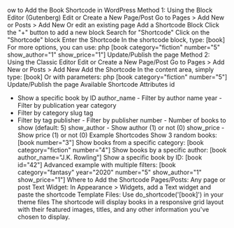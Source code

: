 ow to Add the Book Shortcode in WordPress
Method 1: Using the Block Editor (Gutenberg)
Edit or Create a New Page/Post
Go to Pages > Add New or Posts > Add New
Or edit an existing page
Add a Shortcode Block
Click the "+" button to add a new block
Search for "Shortcode"
Click on the "Shortcode" block
Enter the Shortcode
In the shortcode block, type:
[book]
For more options, you can use:
php
[book category="fiction" number="5" show_author="1" show_price="1"]
Update/Publish the page
Method 2: Using the Classic Editor
Edit or Create a New Page/Post
Go to Pages > Add New or Posts > Add New
Add the Shortcode
In the content area, simply type:
[book]
Or with parameters:
php
[book category="fiction" number="5"]
Update/Publish the page
Available Shortcode Attributes
id
 - Show a specific book by ID
author_name - Filter by author name
year - Filter by publication year
category
 - Filter by category slug
tag
 - Filter by tag
publisher - Filter by publisher
number - Number of books to show (default: 5)
show_author - Show author (1) or not (0)
show_price - Show price (1) or not (0)
Example Shortcodes
Show 3 random books:
[book number="3"]
Show books from a specific category:
[book category="fiction" number="4"]
Show books by a specific author:
[book author_name="J.K. Rowling"]
Show a specific book by ID:
[book id="42"]
Advanced example with multiple filters:
[book category="fantasy" year="2020" number="5" show_author="1" show_price="1"]
Where to Add the Shortcode
Pages/Posts: Any page or post
Text Widget: In Appearance > Widgets, add a Text widget and paste the shortcode
Template Files: Use do_shortcode('[book]') in your theme files
The shortcode will display books in a responsive grid layout with their featured images, titles, and any other information you've chosen to display.
